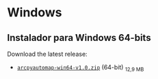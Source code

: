 # Windows

## Instalador para Windows 64-bits

Download the latest release:

 - [`arcpyautomap-win64-v1.0.zip`][direct-win64] (64-bit) <sub>12,9 MB</sub>

[direct-win64]: https://github.com/DesignerDjalma/ArcpyAutoMap/raw/main/ArcpyAutoMap_64bit.zip


